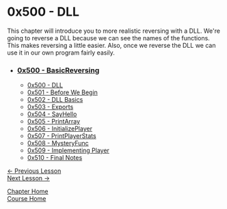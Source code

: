 # 0x500 - DLL

This chapter will introduce you to more realistic reversing with a DLL. We're going to reverse a DLL because we can see the names of the functions. This makes reversing a little easier. Also, once we reverse the DLL we can use it in our own program fairly easily.

* ### [0x500 - BasicReversing](0x400-BasicReversing)
    * [0x500 - DLL](0x500-DLL.md)
    * [0x501 - Before We Begin](0x501-BeforeWeBegin.md)
    * [0x502 - DLL Basics](0x502-DLLBasics.md)
    * [0x503 - Exports](0x503-Exports.md)
    * [0x504 - SayHello](0x504-SayHello.md)
    * [0x505 - PrintArray](0x505-PrintArray.md)
    * [0x506 - InitializePlayer](0x506-InitializePlayer.md)
    * [0x507 - PrintPlayerStats](0x507-PrintPlayerStats.md)
    * [0x508 - MysteryFunc](0x508-MysteryFunc.md)
    * [0x509 - Implementing Player](0x509-ImplementingPlayer.md)
    * [0x510 - Final Notes](0x510-FinalNotes.md)

[<- Previous Lesson](../0x400-Tools/0x404-Loops.md)  
[Next Lesson ->](0x501-BeforeWeBegin.md)  

[Chapter Home](0x500-DLL.md)  
[Course Home](../README.md)  